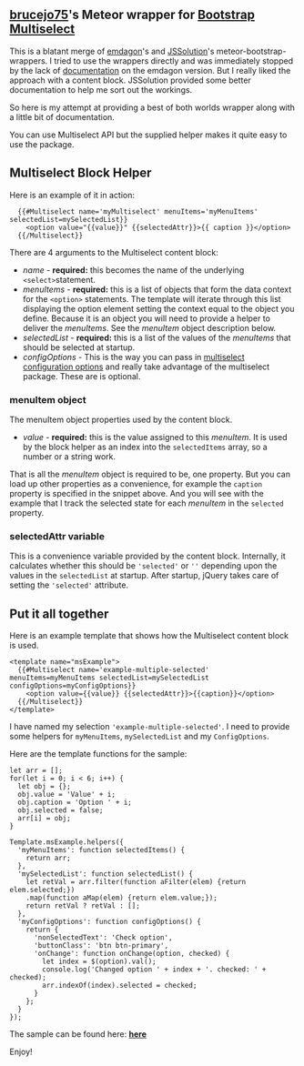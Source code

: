 ## [brucejo75](https://github.com/brucejo75)'s Meteor wrapper for [Bootstrap Multiselect](https://github.com/davidstutz/bootstrap-multiselect)

This is a blatant merge of [emdagon](https://github.com/emdagon/meteor-bootstrap-multiselect)'s and  [JSSolution](https://github.com/JSSolutions/meteor-bootstrap-multi-select)'s meteor-bootstrap-wrappers. I tried to use the wrappers directly and was immediately stopped by the lack of [documentation](https://github.com/emdagon/meteor-bootstrap-multiselect/issues/1) on the emdagon version.  But I really liked the approach with a content block.  JSSolution provided some better documentation to help me sort out the workings.

So here is my attempt at providing a best of both worlds wrapper along with a little bit of documentation.

You can use Multiselect API but the supplied helper makes it quite easy to use the package.

## Multiselect Block Helper
Here is an example of it in action:
```
  {{#Multiselect name='myMultiselect' menuItems='myMenuItems' selectedList=mySelectedList}}
    <option value="{{value}}" {{selectedAttr}}>{{ caption }}</option>
  {{/Multiselect}}
```
There are 4 arguments to the Multiselect content block:

 - *name* - **required:** this becomes the name of the underlying `<select>`statement.
 - *menuItems* - **required:** this is a list of objects that form the data context for the `<option>` statements.  The template will iterate through this list displaying the option element setting the context equal to the object you define.  Because it is an object you will need to provide a helper to deliver the *menuItems*.  See the *menuItem* object description below.
 - *selectedList* - **required:** this is a list of the values of the *menuItems* that should be selected at startup.
 - *configOptions* - This is the way you can pass in [multiselect configuration options](http://davidstutz.github.io/bootstrap-multiselect/#configuration-options) and really take advantage of the multiselect package.  These are is optional.

### menuItem object
The menuItem object properties used by the content block.
 - *value* - **required:** this is the value assigned to this *menuItem*.  It is used by the block helper as an index into the `selectedItems` array, so a number or a string work.

That is all the *menuItem* object is required to be, one property.  But you can load up other properties as a convenience, for example the `caption` property is specified in the snippet above.  And you will see with the example that I track the selected state for each *menuItem* in the `selected` property.

### selectedAttr variable
This is a convenience variable provided by the content block.  Internally, it calculates whether this should be `'selected'` or `''` depending upon the values in the `selectedList` at startup.  After startup, jQuery takes care of setting the `'selected'` attribute.

## Put it all together

Here is an example template that shows how the Multiselect content block is used.

```
<template name="msExample">
  {{#Multiselect name='example-multiple-selected' menuItems=myMenuItems selectedList=mySelectedList configOptions=myConfigOptions}}
    <option value={{value}} {{selectedAttr}}>{{caption}}</option>
  {{/Multiselect}}
</template>
```

I have named my selection `'example-multiple-selected'`.
I need to provide some helpers for `myMenuItems`, `mySelectedList` and my `ConfigOptions`.

Here are the template functions for the sample:
```
let arr = [];
for(let i = 0; i < 6; i++) {
  let obj = {};
  obj.value = 'Value' + i;
  obj.caption = 'Option ' + i;
  obj.selected = false;
  arr[i] = obj;
}

Template.msExample.helpers({
  'myMenuItems': function selectedItems() {
    return arr;
  },
  'mySelectedList': function selectedList() {
    let retVal = arr.filter(function aFilter(elem) {return elem.selected;})
    .map(function aMap(elem) {return elem.value;});
    return retVal ? retVal : [];
  },
  'myConfigOptions': function configOptions() {
    return {
      'nonSelectedText': 'Check option',
      'buttonClass': 'btn btn-primary',
      'onChange': function onChange(option, checked) {
        let index = $(option).val();
        console.log('Changed option ' + index + '. checked: ' + checked);
        arr.indexOf(index).selected = checked;
      }
    };
  }
});

```

The sample can be found here: **[here](https://github.com/brucejo75/meteor-bootstrap-multiselect-sample)**

Enjoy!
